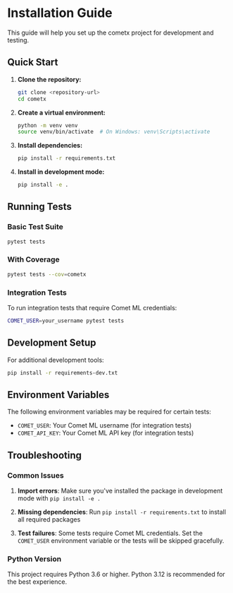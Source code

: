 # Installation Guide

This guide will help you set up the cometx project for development and testing.

## Quick Start

1. **Clone the repository:**
   ```bash
   git clone <repository-url>
   cd cometx
   ```

2. **Create a virtual environment:**
   ```bash
   python -m venv venv
   source venv/bin/activate  # On Windows: venv\Scripts\activate
   ```

3. **Install dependencies:**
   ```bash
   pip install -r requirements.txt
   ```

4. **Install in development mode:**
   ```bash
   pip install -e .
   ```

## Running Tests

### Basic Test Suite
```bash
pytest tests
```

### With Coverage
```bash
pytest tests --cov=cometx
```

### Integration Tests
To run integration tests that require Comet ML credentials:
```bash
COMET_USER=your_username pytest tests
```

## Development Setup

For additional development tools:
```bash
pip install -r requirements-dev.txt
```

## Environment Variables

The following environment variables may be required for certain tests:

- `COMET_USER`: Your Comet ML username (for integration tests)
- `COMET_API_KEY`: Your Comet ML API key (for integration tests)

## Troubleshooting

### Common Issues

1. **Import errors**: Make sure you've installed the package in development mode with `pip install -e .`

2. **Missing dependencies**: Run `pip install -r requirements.txt` to install all required packages

3. **Test failures**: Some tests require Comet ML credentials. Set the `COMET_USER` environment variable or the tests will be skipped gracefully.

### Python Version

This project requires Python 3.6 or higher. Python 3.12 is recommended for the best experience. 